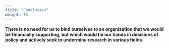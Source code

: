 ```yaml
---
title: "Conclusion"
weight: 10
---
```


**There is no need for us to bind ourselves to an organization that we would be financially supporting, but which would tie our hands in decisions of policy and actively seek to undermine research in various fields.**

